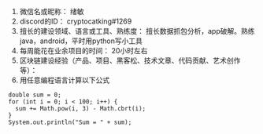1. 微信名或昵称： 绪敏
2. discord的ID： cryptocatking#1269
3. 擅长的建设领域、语言或工具、熟练度： 擅长数据抓包分析，app破解。熟练java，android，平时用python写小工具
4. 每周能花在业余项目的时间： 20小时左右
5. 区块链建设经验（产品、项目、黑客松、技术文章、代码贡献、艺术创作等）： 
6. 用任意编程语言计算以下公式 

```
double sum = 0;
for (int i = 0; i < 100; i++) {
  sum += Math.pow(i, 3) - Math.cbrt(i);
}
System.out.println("Sum = " + sum);
```

